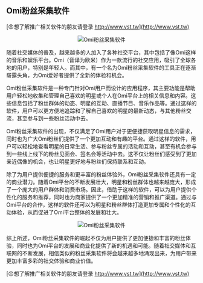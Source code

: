 ## **Omi粉丝采集软件**

[😍想了解推广相关软件的朋友请登录 http://www.vst.tw](http://www.vst.tw)

 <center><img src="https://vst.tw/MP4/tuiguang/png/4.png" alt="Omi粉丝采集软件"></center>

随着社交媒体的普及，越来越多的人加入了各种社交平台，其中包括了像Omi这样的音乐和娱乐平台。Omi（音译为欧米）作为一款流行的社交应用，吸引了全球各地的用户，特别是年轻人。而其中，有一个名为Omi粉丝采集软件的工具正在逐渐崭露头角，为Omi爱好者提供了全新的体验和机会。

Omi粉丝采集软件是一种专门针对Omi用户而设计的应用程序，其主要功能是帮助用户轻松地收集和管理自己喜欢的明星或个人在Omi平台上的相关信息和内容。这些信息包括了粉丝群体的动态、明星的互动、直播节目、音乐作品等。通过这样的软件，用户可以更方便地追踪和了解自己喜欢的明星的最新动态，与其他粉丝交流，甚至参与到一些粉丝活动中去。

Omi粉丝采集软件的出现，不仅满足了Omi用户对于更便捷获取明星信息的需求，同时也为广大Omi粉丝们提供了一个更加互动和有趣的平台。通过这样的软件，用户可以轻松地查看明星的日常生活、参与粉丝专属的活动和互动，甚至有机会参与到一些线上线下的粉丝见面会、签名会等活动中去。这不仅让粉丝们感受到了更加亲近偶像的机会，也让明星更好地与粉丝们保持联系和互动。

除了为用户提供便捷的服务和更丰富的粉丝体验外，Omi粉丝采集软件还具有一定的商业潜力。随着Omi平台的不断发展壮大，明星和粉丝群体也越来越庞大，形成了一个庞大的用户群体和消费市场。因此，借助于这样的软件，可以为用户提供个性化的服务和推荐，同时也为商家提供了一个更加精准的营销和推广渠道。通过与Omi平台的合作，这样的软件还可以为明星和粉丝群体打造更加专属和个性化的互动体验，从而促进了Omi平台整体的发展和壮大。

 <center><img src="https://vst.tw/MP4/tuiguang/png/1.png" alt="Omi粉丝采集软件"></center>

综上所述，Omi粉丝采集软件的崛起不仅为用户提供了更加便捷和丰富的粉丝体验，同时也为Omi平台的发展和商业化提供了新的机遇和可能。随着社交媒体和互联网的不断发展，相信类似的粉丝采集软件将会越来越多地涌现出来，为用户带来更加丰富多彩的社交体验和商业价值。

[😍想了解推广相关软件的朋友请登录 http://www.vst.tw](http://www.vst.tw)



